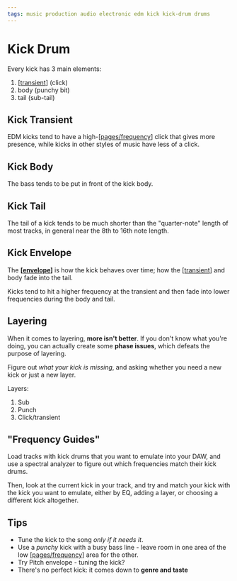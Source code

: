 ```yaml
---
tags: music production audio electronic edm kick kick-drum drums
---
```


# Kick Drum

Every kick has 3 main elements:

1. [[transient]] (click)
2. body (punchy bit)
3. tail (sub-tail)

## Kick Transient

EDM kicks tend to have a high-[[pages/frequency]] click that gives more presence, while kicks in other styles of music have less of a click.

## Kick Body

The bass tends to be put in front of the kick body.

## Kick Tail

The tail of a kick tends to be much shorter than the "quarter-note" length of most tracks, in general near the 8th to 16th note length.

## Kick Envelope

The **[[envelope]]** is how the kick behaves over time; how the [[transient]] and body fade into the tail.

Kicks tend to hit a higher frequency at the transient and then fade into lower frequencies during the body and tail.

## Layering

When it comes to layering, **more isn't better**. If you don't know what you're doing, you can actually create some **phase issues**, which defeats the purpose of layering.

Figure out _what your kick is missing_, and asking whether you need a new kick or just a new layer.

Layers:

1. Sub
2. Punch
3. Click/transient

## "Frequency Guides"

Load tracks with kick drums that you want to emulate into your DAW, and use a spectral analyzer to figure out which frequencies match their kick drums.

Then, look at the current kick in your track, and try and match your kick with the kick you want to emulate, either by EQ, adding a layer, or choosing a different kick altogether.

## Tips

- Tune the kick to the song _only if it needs it_.
- Use a _punchy_ kick with a busy bass line - leave room in one area of the low [[pages/frequency]] area for the other.
- Try Pitch envelope - tuning the kick?
- There's no perfect kick: it comes down to **genre and taste**

[//begin]: # "Autogenerated link references for markdown compatibility"
[transient]: transient "Transient"
[pages/frequency]: frequency "Frequency"
[envelope]: envelope "Envelope"
[//end]: # "Autogenerated link references"
